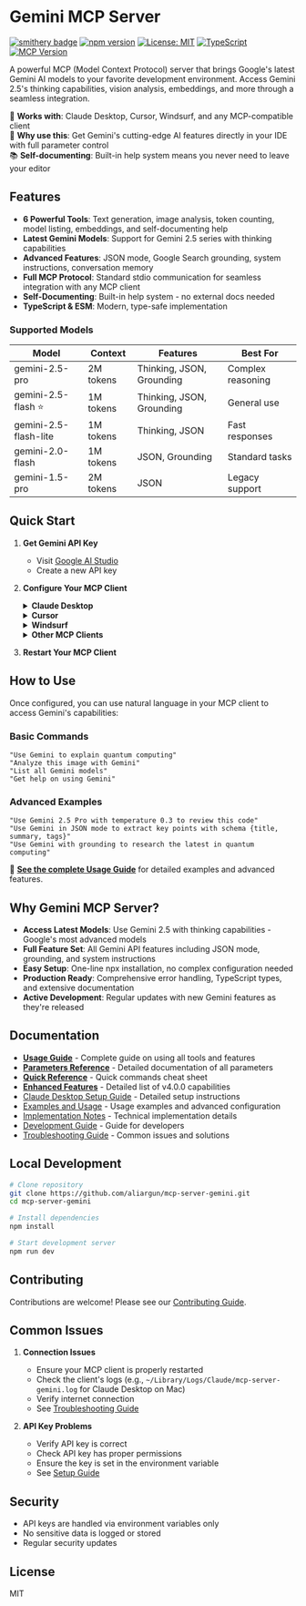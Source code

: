 # Gemini MCP Server

[![smithery badge](https://smithery.ai/badge/mcp-server-gemini)](https://smithery.ai/server/mcp-server-gemini)
[![npm version](https://img.shields.io/npm/v/mcp-server-gemini)](https://www.npmjs.com/package/mcp-server-gemini)
[![License: MIT](https://img.shields.io/badge/License-MIT-yellow.svg)](https://opensource.org/licenses/MIT)
[![TypeScript](https://img.shields.io/badge/TypeScript-5.3-blue)](https://www.typescriptlang.org/)
[![MCP Version](https://img.shields.io/badge/MCP-2024--11--05-green)](https://modelcontextprotocol.io/)

A powerful MCP (Model Context Protocol) server that brings Google's latest Gemini AI models to your favorite development environment. Access Gemini 2.5's thinking capabilities, vision analysis, embeddings, and more through a seamless integration.

🚀 **Works with**: Claude Desktop, Cursor, Windsurf, and any MCP-compatible client  
🎯 **Why use this**: Get Gemini's cutting-edge AI features directly in your IDE with full parameter control  
📚 **Self-documenting**: Built-in help system means you never need to leave your editor

## Features

- **6 Powerful Tools**: Text generation, image analysis, token counting, model listing, embeddings, and self-documenting help
- **Latest Gemini Models**: Support for Gemini 2.5 series with thinking capabilities
- **Advanced Features**: JSON mode, Google Search grounding, system instructions, conversation memory
- **Full MCP Protocol**: Standard stdio communication for seamless integration with any MCP client
- **Self-Documenting**: Built-in help system - no external docs needed
- **TypeScript & ESM**: Modern, type-safe implementation

### Supported Models

| Model | Context | Features | Best For |
|-------|---------|----------|----------|
| gemini-2.5-pro | 2M tokens | Thinking, JSON, Grounding | Complex reasoning |
| gemini-2.5-flash ⭐ | 1M tokens | Thinking, JSON, Grounding | General use |
| gemini-2.5-flash-lite | 1M tokens | Thinking, JSON | Fast responses |
| gemini-2.0-flash | 1M tokens | JSON, Grounding | Standard tasks |
| gemini-1.5-pro | 2M tokens | JSON | Legacy support |

## Quick Start

1. **Get Gemini API Key**
   - Visit [Google AI Studio](https://makersuite.google.com/app/apikey)
   - Create a new API key

2. **Configure Your MCP Client**

   <details>
   <summary><b>Claude Desktop</b></summary>
   
   Config location:
   - Mac: `~/Library/Application Support/Claude/claude_desktop_config.json`
   - Windows: `%APPDATA%\Claude\claude_desktop_config.json`
   - Linux: `~/.config/Claude/claude_desktop_config.json`

   ```json
   {
     "mcpServers": {
       "gemini": {
         "type": "stdio",
         "command": "npx",
         "args": ["-y", "github:aliargun/mcp-server-gemini"],
         "env": {
           "GEMINI_API_KEY": "your_api_key_here"
         }
       }
     }
   }
   ```
   </details>

   <details>
   <summary><b>Cursor</b></summary>
   
   Add to Cursor's MCP settings:
   ```json
   {
     "gemini": {
       "type": "stdio",
       "command": "npx",
       "args": ["-y", "github:aliargun/mcp-server-gemini"],
       "env": {
         "GEMINI_API_KEY": "your_api_key_here"
       }
     }
   }
   ```
   </details>

   <details>
   <summary><b>Windsurf</b></summary>
   
   Configure in Windsurf's MCP settings following their documentation.
   </details>

   <details>
   <summary><b>Other MCP Clients</b></summary>
   
   Use the standard MCP stdio configuration:
   ```json
   {
     "type": "stdio",
     "command": "npx",
     "args": ["-y", "github:aliargun/mcp-server-gemini"],
     "env": {
       "GEMINI_API_KEY": "your_api_key_here"
     }
   }
   ```
   </details>

3. **Restart Your MCP Client**

## How to Use

Once configured, you can use natural language in your MCP client to access Gemini's capabilities:

### Basic Commands
```
"Use Gemini to explain quantum computing"
"Analyze this image with Gemini" 
"List all Gemini models"
"Get help on using Gemini"
```

### Advanced Examples
```
"Use Gemini 2.5 Pro with temperature 0.3 to review this code"
"Use Gemini in JSON mode to extract key points with schema {title, summary, tags}"
"Use Gemini with grounding to research the latest in quantum computing"
```

📖 **[See the complete Usage Guide](USAGE_GUIDE.md)** for detailed examples and advanced features.

## Why Gemini MCP Server?

- **Access Latest Models**: Use Gemini 2.5 with thinking capabilities - Google's most advanced models
- **Full Feature Set**: All Gemini API features including JSON mode, grounding, and system instructions  
- **Easy Setup**: One-line npx installation, no complex configuration needed
- **Production Ready**: Comprehensive error handling, TypeScript types, and extensive documentation
- **Active Development**: Regular updates with new Gemini features as they're released

## Documentation

- **[Usage Guide](USAGE_GUIDE.md)** - Complete guide on using all tools and features
- **[Parameters Reference](PARAMETERS_REFERENCE.md)** - Detailed documentation of all parameters
- **[Quick Reference](QUICK_REFERENCE.md)** - Quick commands cheat sheet
- **[Enhanced Features](ENHANCED_FEATURES.md)** - Detailed list of v4.0.0 capabilities
- [Claude Desktop Setup Guide](docs/claude-desktop-setup.md) - Detailed setup instructions
- [Examples and Usage](docs/examples.md) - Usage examples and advanced configuration
- [Implementation Notes](docs/implementation-notes.md) - Technical implementation details
- [Development Guide](docs/development-guide.md) - Guide for developers
- [Troubleshooting Guide](docs/troubleshooting.md) - Common issues and solutions

## Local Development

```bash
# Clone repository
git clone https://github.com/aliargun/mcp-server-gemini.git
cd mcp-server-gemini

# Install dependencies
npm install

# Start development server
npm run dev
```

## Contributing

Contributions are welcome! Please see our [Contributing Guide](CONTRIBUTING.md).

## Common Issues

1. **Connection Issues**
   - Ensure your MCP client is properly restarted
   - Check the client's logs (e.g., `~/Library/Logs/Claude/mcp-server-gemini.log` for Claude Desktop on Mac)
   - Verify internet connection
   - See [Troubleshooting Guide](docs/troubleshooting.md)

2. **API Key Problems**
   - Verify API key is correct
   - Check API key has proper permissions
   - Ensure the key is set in the environment variable
   - See [Setup Guide](docs/claude-desktop-setup.md)

## Security

- API keys are handled via environment variables only
- No sensitive data is logged or stored
- Regular security updates

## License

MIT
